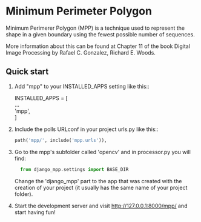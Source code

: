 # Minimum Perimeter Polygon

Minimum Perimerer Polygon (MPP) is a technique used to represent the shape in a given boundary using the fewest possible number of sequences.

More information about this can be found at Chapter 11 of the book Digital Image Processing by Rafael C. Gonzalez, Richard E. Woods.

Quick start
-----------
1. Add "mpp" to your INSTALLED_APPS setting like this::

    INSTALLED_APPS = [<br/>
        ...<br/>
        'mpp',<br/>
    ]

2. Include the polls URLconf in your project urls.py like this::

    ```python
  	path('mpp/', include('mpp.urls')),
  	```

3. Go to the mpp's subfolder called 'opencv' and in processor.py you will find:

    ```python
      from django_mpp.settings import BASE_DIR
  	```

    Change the 'django_mpp' part to the app that was created with the creation
    of your project (it usually has the same name of your project folder).

4. Start the development server and visit http://127.0.0.1:8000/mpp/
   and start having fun!
